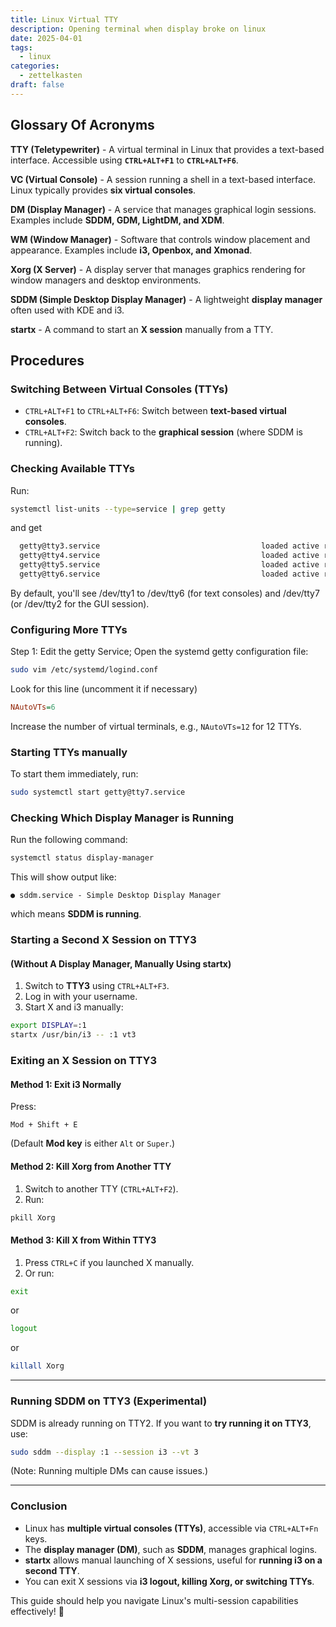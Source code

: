 ```yaml
---
title: Linux Virtual TTY
description: Opening terminal when display broke on linux
date: 2025-04-01
tags:
  - linux
categories:
  - zettelkasten
draft: false
---
```


## Glossary Of Acronyms

**TTY (Teletypewriter)** - A virtual terminal in Linux that provides a text-based interface. Accessible using **`CTRL+ALT+F1`** to **`CTRL+ALT+F6`**.

**VC (Virtual Console)** - A session running a shell in a text-based interface. Linux typically provides **six virtual consoles**.

**DM (Display Manager)** - A service that manages graphical login sessions. Examples include **SDDM, GDM, LightDM, and XDM**.

**WM (Window Manager)** - Software that controls window placement and appearance. Examples include **i3, Openbox, and Xmonad**.

**Xorg (X Server)** - A display server that manages graphics rendering for window managers and desktop environments.

**SDDM (Simple Desktop Display Manager)** - A lightweight **display manager** often used with KDE and i3.

**startx** - A command to start an **X session** manually from a TTY.

## Procedures

### Switching Between Virtual Consoles (TTYs)

- `CTRL+ALT+F1` to `CTRL+ALT+F6`: Switch between **text-based virtual consoles**.
- `CTRL+ALT+F2`: Switch back to the **graphical session** (where SDDM is running).

### Checking Available TTYs

Run:

```bash
systemctl list-units --type=service | grep getty
```

and get

```bash
  getty@tty3.service                                    loaded active running Getty on tty3
  getty@tty4.service                                    loaded active running Getty on tty4
  getty@tty5.service                                    loaded active running Getty on tty5
  getty@tty6.service                                    loaded active running Getty on tty6
```

By default, you'll see /dev/tty1 to /dev/tty6 (for text consoles) and /dev/tty7 (or /dev/tty2 for the GUI session).

### Configuring More TTYs

Step 1: Edit the getty Service; Open the systemd getty configuration file:

```bash
sudo vim /etc/systemd/logind.conf
```

Look for this line (uncomment it if necessary) 

```ini
NAutoVTs=6
```

Increase the number of virtual terminals, e.g., `NAutoVTs=12` for 12 TTYs.

### Starting TTYs manually

To start them immediately, run:

```bash
sudo systemctl start getty@tty7.service
```

### Checking Which Display Manager is Running

Run the following command:

```sh
systemctl status display-manager
```

This will show output like:

```
● sddm.service - Simple Desktop Display Manager
```

which means **SDDM is running**.

### Starting a Second X Session on TTY3

#### (Without A Display Manager, Manually Using startx)

1. Switch to **TTY3** using `CTRL+ALT+F3`.
2. Log in with your username.
3. Start X and i3 manually:

```sh
export DISPLAY=:1
startx /usr/bin/i3 -- :1 vt3
```

### Exiting an X Session on TTY3

#### Method 1: Exit i3 Normally

Press:

```
Mod + Shift + E
```

(Default **Mod key** is either `Alt` or `Super`.)

#### Method 2: Kill Xorg from Another TTY

1. Switch to another TTY (`CTRL+ALT+F2`).
2. Run:

```sh
pkill Xorg
```

#### Method 3: Kill X from Within TTY3

1. Press `CTRL+C` if you launched X manually.
2. Or run:

```sh
exit
```

or

```sh
logout
```

or

```sh
killall Xorg
```

---

### Running SDDM on TTY3 (Experimental)

SDDM is already running on TTY2. If you want to **try running it on TTY3**, use:

```sh
sudo sddm --display :1 --session i3 --vt 3
```

(Note: Running multiple DMs can cause issues.)

---

### Conclusion

- Linux has **multiple virtual consoles (TTYs)**, accessible via `CTRL+ALT+Fn` keys.
- The **display manager (DM)**, such as **SDDM**, manages graphical logins.
- **startx** allows manual launching of X sessions, useful for **running i3 on a second TTY**.
- You can exit X sessions via **i3 logout, killing Xorg, or switching TTYs**.

This guide should help you navigate Linux's multi-session capabilities effectively! 🚀
